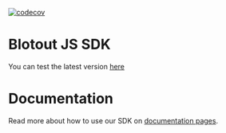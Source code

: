 [![codecov](https://codecov.io/gh/blotoutio/sdk-js/branch/main/graph/badge.svg?token=G7IOCHKWEP)](https://codecov.io/gh/blotoutio/sdk-js)

# Blotout JS SDK

You can test the latest version [here](https://jsdemo.blotout.io)


# Documentation

Read more about how to use our SDK on [documentation pages](https://docs-js.blotout.io).
